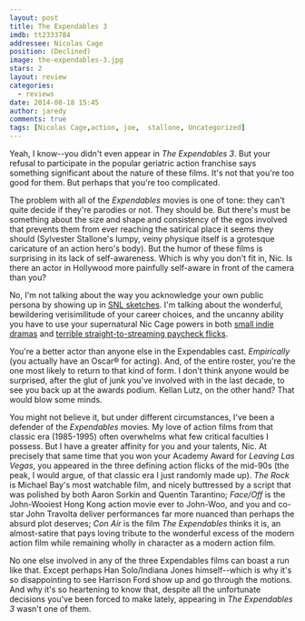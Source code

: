 ```yaml
---
layout: post
title: The Expendables 3
imdb: tt2333784
addressee: Nicolas Cage
position: (Declined)
image: the-expendables-3.jpg
stars: 2
layout: review 
categories: 
  - reviews
date: 2014-08-18 15:45
author: jaredy
comments: true
tags: [Nicolas Cage,action, joe,  stallone, Uncategorized]
---
```


Yeah, I know--you didn't even appear in _The Expendables 3_. But your refusal to participate in the popular geriatric action franchise says something significant about the nature of these films. It's not that you're too good for them. But perhaps that you're too complicated. 

The problem with all of the _Expendables_ movies is one of tone: they can't quite decide if they're parodies or not. They should be. But there's must be something about the size and shape and consistency of the egos involved that prevents them from ever reaching the satirical place it seems they should (Sylvester Stallone's lumpy, veiny physique itself is a grotesque caricature of an action hero's body). But the humor of these films is surprising in its lack of self-awareness. Which is why you don't fit in, Nic. Is there an actor in Hollywood more painfully self-aware in front of the camera than you?

No, I'm not talking about the way you acknowledge your own public persona by showing up in [SNL sketches][2]. I'm talking about the wonderful, bewildering verisimilitude of your career choices, and the uncanny ability you have to use your supernatural Nic Cage powers in both [small indie dramas][3] and [terrible straight-to-streaming paycheck flicks][4]. 

   [2]: https://screen.yahoo.com/weekend-cage-000000391.html
   [3]: /letters/2014/5/22/joe.html
   [4]: http://www.imdb.com/title/tt2005374/?ref_=nm_flmg_act_11

You're a better actor than anyone else in the Expendables cast. _Empirically_ (you actually have an Oscar® for acting). And, of the entire roster, you're the one most likely to return to that kind of form. I don't think anyone would be surprised, after the glut of junk you've involved with in the last decade, to see you back up at the awards podium. Kellan Lutz, on the other hand? That would blow some minds.

You might not believe it, but under different circumstances, I've been a defender of the _Expendables_ movies. My love of action films from that classic era (1985-1995) often overwhelms what few critical faculties I possess. But I have a greater affinity for you and your talents, Nic. At precisely that same time that you won your Academy Award for _Leaving Las Vegas_, you appeared in the three defining action flicks of the mid-90s (the peak, I would argue, of that classic era I just randomly made up). _The Rock_ is Michael Bay's most watchable film, and nicely buttressed by a script that was polished by both Aaron Sorkin and Quentin Tarantino; _Face/Off_ is the John-Wooiest Hong Kong action movie ever to John-Woo, and you and co-star John Travolta deliver performances far more nuanced than perhaps the absurd plot deserves; _Con Air_ is the film _The Expendables_ thinks it is, an almost-satire that pays loving tribute to the wonderful excess of the modern action film while remaining wholly in character as a modern action film.  

No one else involved in any of the three Expendables films can boast a run like that. Except perhaps Han Solo/Indiana Jones himself--which is why it's so disappointing to see Harrison Ford show up and go through the motions. And why it's so heartening to know that, despite all the unfortunate decisions you've been forced to make lately, appearing in _The Expendables 3_ wasn't one of them.  